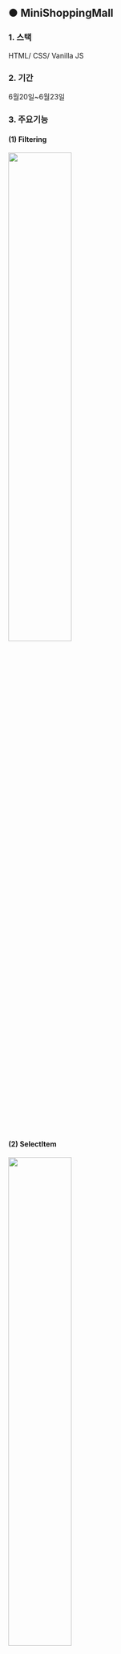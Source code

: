 ## ● MiniShoppingMall
### 1. 스택
HTML/ CSS/ Vanilla JS
### 2. 기간
6월20일~6월23일
### 3. 주요기능
#### (1) Filtering
<img width="50%" src="https://user-images.githubusercontent.com/84300984/123358086-c49ee580-d5a5-11eb-9555-eddb8b7720d6.JPG"/>

#### (2) SelectItem
<img width="50%" src="https://user-images.githubusercontent.com/84300984/123358116-cff21100-d5a5-11eb-89a1-6df980c14fc0.JPG"/>

#### (3) SaveItem
<img width="50%" src="https://user-images.githubusercontent.com/84300984/123358127-d5e7f200-d5a5-11eb-8e31-d484641253c5.JPG"/>

#### (4) CancelItem
<img width="50%" src="https://user-images.githubusercontent.com/84300984/123358132-d7b1b580-d5a5-11eb-9fc0-efccd5fb68e3.JPG"/>

#### (5) MyList
<img width="50%" src="https://user-images.githubusercontent.com/84300984/123358147-df715a00-d5a5-11eb-83b7-bbd0e4ee97e4.JPG"/>

### 4. 이미지 출처 및 프로젝트 정보
드림코딩 by 엘리
https://www.youtube.com/watch?v=We2Kv1HMGvc&list=PLv2d7VI9OotTVOL4QmPfvJWPJvkmv6h-2&index=21
